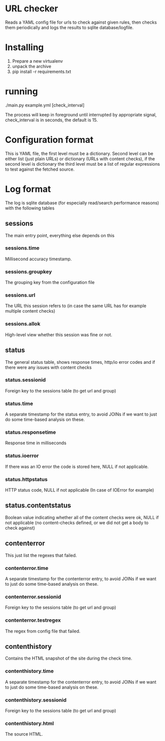 # URL checker

Reads a YAML config file for urls to check against given rules, then checks them periodically and logs the results to sqlite database/logfile.

# Installing

  1. Prepare a new virtualenv
  3. unpack the archive
  2. pip install -r requirements.txt

# running

  ./main.py example.yml [check_interval]

The process will keep in foreground until interrupted by appropriate signal, check_interval is in seconds, the default is 15.

# Configuration format

This is YAML file, the first level must be a dictionary. Second level can be either list (just plain URLs) or dictionary (URLs with content checks), if the second level is dictionary the third level must be a list of regular expressions to test against the fetched source.

# Log format

The log is sqlite database (for especially read/search performance reasons) with the following tables

## sessions

The main entry point, everything else depends on this

### sessions.time

Millisecond accuracy timestamp.

### sessions.groupkey

The grouping key from the configuration file

### sessions.url

The URL this session refers to (in case the same URL has for example multiple content checks)

### sessions.allok

High-level view whether this session was fine or not.

## status

The general status table, shows response times, http/io error codes and if there were any issues with content checks

### status.sessionid

Foreign key to the sessions table (to get url and group)

### status.time

A separate timestamp for the status entry, to avoid JOINs if we want to just do some time-based analysis on these.

### status.responsetime

Response time in milliseconds 

### status.ioerror

If there was an IO error the code is stored here, NULL if not applicable.

### status.httpstatus

HTTP status code, NULL if not applicable (In case of IOError for example)

## status.contentstatus

Boolean value indicating whether all of the content checks were ok, NULL if not applicable (no content-checks defined, or we did not get a body to check against)

## contenterror

This just list the regexes that failed.

### contenterror.time

A separate timestamp for the contenterror entry, to avoid JOINs if we want to just do some time-based analysis on these.

### contenterror.sessionid

Foreign key to the sessions table (to get url and group)

### contenterror.testregex

The regex from config file that failed.

## contenthistory

Contains the HTML snapshot of the site during the check time.

### contenthistory.time

A separate timestamp for the contenterror entry, to avoid JOINs if we want to just do some time-based analysis on these.

### contenthistory.sessionid

Foreign key to the sessions table (to get url and group)

### contenthistory.html

The source HTML.

